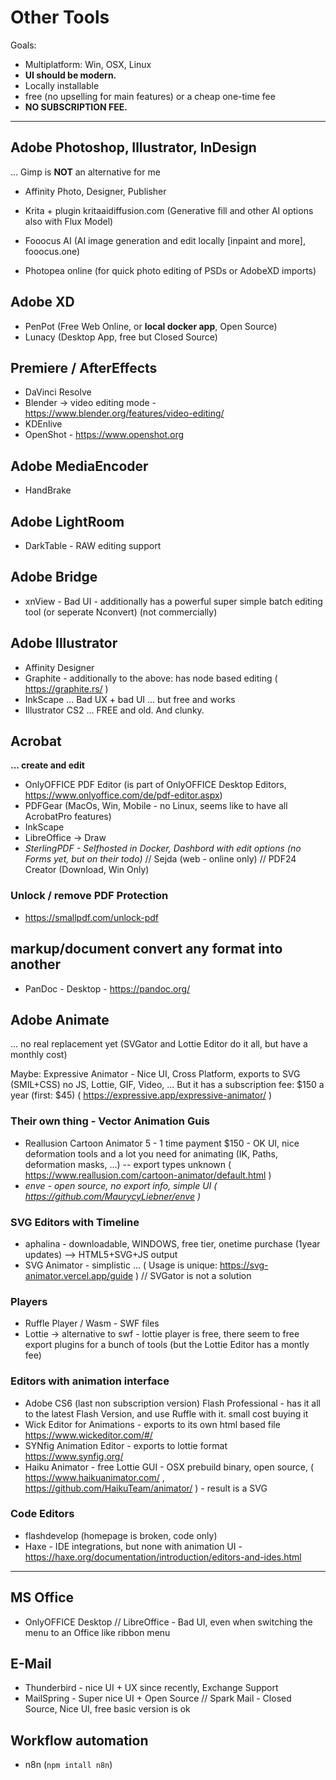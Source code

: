 # Other Tools
Goals:
- Multiplatform: Win, OSX, Linux
- **UI should be modern.**
- Locally installable
- free (no upselling for main features) or a cheap one-time fee
- **NO SUBSCRIPTION FEE.**

---

## Adobe Photoshop, Illustrator, InDesign
... Gimp is **NOT** an alternative for me
- Affinity Photo, Designer, Publisher

- Krita + plugin kritaaidiffusion.com (Generative fill and other AI options also with Flux Model)
- Fooocus AI (AI image generation and edit locally [inpaint and more], fooocus.one)
- Photopea online (for quick photo editing of PSDs or AdobeXD imports)

## Adobe XD
- PenPot (Free Web Online, or **local docker app**, Open Source)
- Lunacy (Desktop App, free but Closed Source)

## Premiere / AfterEffects
- DaVinci Resolve
- Blender -> video editing mode - https://www.blender.org/features/video-editing/
- KDEnlive
- OpenShot - https://www.openshot.org


## Adobe MediaEncoder
- HandBrake

## Adobe LightRoom
- DarkTable - RAW editing support

## Adobe Bridge
- xnView - Bad UI - additionally has a powerful super simple batch editing tool (or seperate Nconvert) (not commercially)

## Adobe Illustrator
- Affinity Designer
- Graphite - additionally to the above: has node based editing ( https://graphite.rs/ )
- InkScape ... Bad UX + bad UI ... but free and works
- Illustrator CS2 ... FREE and old. And clunky.


## Acrobat
**... create and edit**
- OnlyOFFICE PDF Editor (is part of OnlyOFFICE Desktop Editors, https://www.onlyoffice.com/de/pdf-editor.aspx)
- PDFGear (MacOs, Win, Mobile - no Linux, seems like to have all AcrobatPro features)
- InkScape
- LibreOffice -> Draw
- *SterlingPDF - Selfhosted in Docker, Dashbord with edit options (no Forms yet, but on their todo)*
// Sejda (web - online only)
// PDF24 Creator (Download, Win Only)

### Unlock / remove PDF Protection
- https://smallpdf.com/unlock-pdf

## markup/document convert any format into another
- PanDoc - Desktop - https://pandoc.org/

## Adobe Animate
... no real replacement yet (SVGator and Lottie Editor do it all, but have a monthly cost)

Maybe: Expressive Animator - Nice UI, Cross Platform, exports to SVG (SMIL+CSS) no JS, Lottie, GIF, Video, ... But it has a subscription fee: $150 a year (first: $45) ( https://expressive.app/expressive-animator/ )

### Their own thing - Vector Animation Guis
- Reallusion Cartoon Animator 5 - 1 time payment $150 - OK UI, nice deformation tools and a lot you need for animating (IK, Paths, deformation masks, ...) -- export types unknown ( https://www.reallusion.com/cartoon-animator/default.html )
- *enve - open source, no export info, simple UI  ( https://github.com/MaurycyLiebner/enve )* 
  
### SVG Editors with Timeline
- aphalina - downloadable, WINDOWS, free tier, onetime purchase (1year updates) --> HTML5+SVG+JS output
- SVG Animator - simplistic ... ( Usage is unique: https://svg-animator.vercel.app/guide )
// SVGator is not a solution

### Players
- Ruffle Player / Wasm - SWF files
- Lottie -> alternative to swf - lottie player is free, there seem to free export plugins for a bunch of tools (but the Lottie Editor has a montly fee)

### Editors with animation interface
- Adobe CS6 (last non subscription version) Flash Professional - has it all to the latest Flash Version, and use Ruffle with it. small cost buying it
- Wick Editor for Animations - exports to its own html based file https://www.wickeditor.com/#/
- SYNfig Animation Editor - exports to lottie format https://www.synfig.org/
- Haiku Animator - free Lottie GUI - OSX prebuild binary, open source, ( https://www.haikuanimator.com/ , https://github.com/HaikuTeam/animator/ ) - result is a SVG

### Code Editors
- flashdevelop (homepage is broken, code only)
- Haxe - IDE integrations, but none with animation UI - https://haxe.org/documentation/introduction/editors-and-ides.html

---

## MS Office
- OnlyOFFICE Desktop
// LibreOffice - Bad UI, even when switching the menu to an Office like ribbon menu

## E-Mail
- Thunderbird - nice UI + UX since recently, Exchange Support
- MailSpring - Super nice UI + Open Source
// Spark Mail - Closed Source, Nice UI, free basic version is ok

## Workflow automation
- n8n (`npm intall n8n`)
